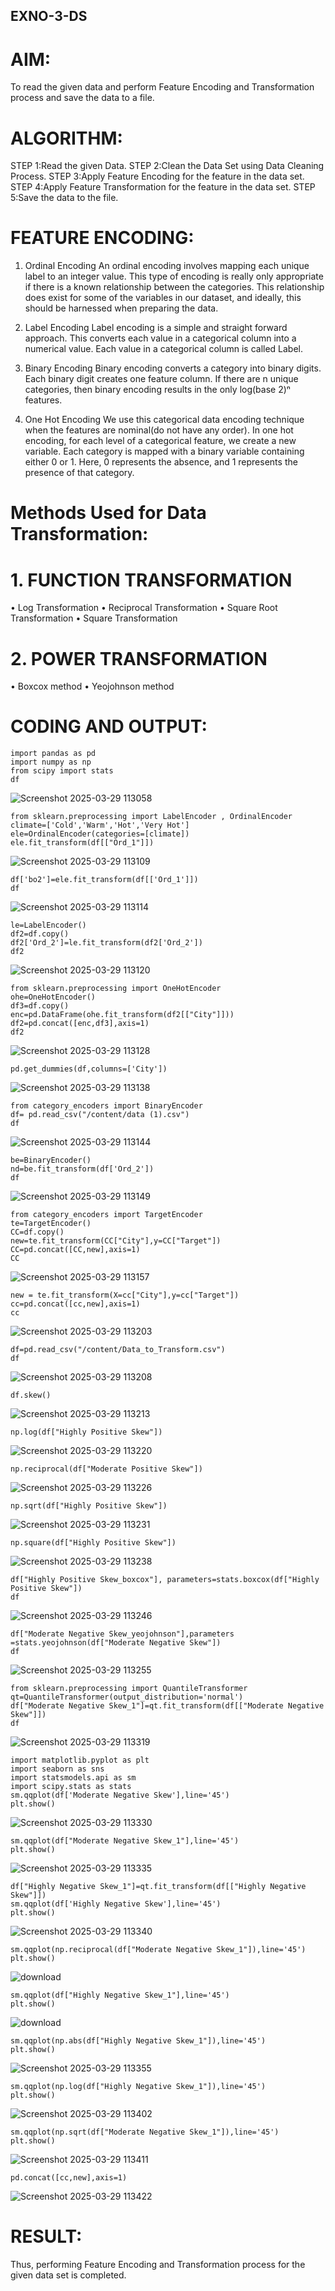 ## EXNO-3-DS

# AIM:
To read the given data and perform Feature Encoding and Transformation process and save the data to a file.

# ALGORITHM:
STEP 1:Read the given Data.
STEP 2:Clean the Data Set using Data Cleaning Process.
STEP 3:Apply Feature Encoding for the feature in the data set.
STEP 4:Apply Feature Transformation for the feature in the data set.
STEP 5:Save the data to the file.

# FEATURE ENCODING:
1. Ordinal Encoding
An ordinal encoding involves mapping each unique label to an integer value. This type of encoding is really only appropriate if there is a known relationship between the categories. This relationship does exist for some of the variables in our dataset, and ideally, this should be harnessed when preparing the data.

2. Label Encoding
Label encoding is a simple and straight forward approach. This converts each value in a categorical column into a numerical value. Each value in a categorical column is called Label.

3. Binary Encoding
Binary encoding converts a category into binary digits. Each binary digit creates one feature column. If there are n unique categories, then binary encoding results in the only log(base 2)ⁿ features.

4. One Hot Encoding
We use this categorical data encoding technique when the features are nominal(do not have any order). In one hot encoding, for each level of a categorical feature, we create a new variable. Each category is mapped with a binary variable containing either 0 or 1. Here, 0 represents the absence, and 1 represents the presence of that category.

# Methods Used for Data Transformation:
  # 1. FUNCTION TRANSFORMATION
• Log Transformation
• Reciprocal Transformation
• Square Root Transformation
• Square Transformation
  # 2. POWER TRANSFORMATION
• Boxcox method
• Yeojohnson method

# CODING AND OUTPUT:
  ```
import pandas as pd
import numpy as np
from scipy import stats
df
```
![Screenshot 2025-03-29 113058](https://github.com/user-attachments/assets/9eff59dc-afea-4d67-ac9d-4b26793906d1)
```
from sklearn.preprocessing import LabelEncoder , OrdinalEncoder
climate=['Cold','Warm','Hot','Very Hot']
ele=OrdinalEncoder(categories=[climate])
ele.fit_transform(df[["Ord_1"]])
```
![Screenshot 2025-03-29 113109](https://github.com/user-attachments/assets/1ad4b32d-210d-4e9b-974d-c25d0cbfd009)
```
df['bo2']=ele.fit_transform(df[['Ord_1']])
df
```
![Screenshot 2025-03-29 113114](https://github.com/user-attachments/assets/d7440c0e-79eb-43a7-92c1-18503859148a)
```
le=LabelEncoder()
df2=df.copy()
df2['Ord_2']=le.fit_transform(df2['Ord_2'])
df2
```
![Screenshot 2025-03-29 113120](https://github.com/user-attachments/assets/b1a9e323-2e67-4b3e-9f85-2697b078d393)
```
from sklearn.preprocessing import OneHotEncoder
ohe=OneHotEncoder()
df3=df.copy()
enc=pd.DataFrame(ohe.fit_transform(df2[["City"]]))
df2=pd.concat([enc,df3],axis=1)
df2
```
![Screenshot 2025-03-29 113128](https://github.com/user-attachments/assets/2454c7a7-ed8e-43ea-b56f-e05cf5786063)
```
pd.get_dummies(df,columns=['City'])
```
![Screenshot 2025-03-29 113138](https://github.com/user-attachments/assets/dcef2883-860f-424e-8b05-a6164afbbcba)
```
from category_encoders import BinaryEncoder
df= pd.read_csv("/content/data (1).csv")
df
```
![Screenshot 2025-03-29 113144](https://github.com/user-attachments/assets/cc26571c-9ec1-4a0e-9be3-4cd47dfbc74d)
```
be=BinaryEncoder()
nd=be.fit_transform(df['Ord_2'])
df
```
![Screenshot 2025-03-29 113149](https://github.com/user-attachments/assets/50e47aad-422f-4d1b-be47-e1904cad5c1a)
```
from category_encoders import TargetEncoder
te=TargetEncoder()
CC=df.copy()
new=te.fit_transform(CC["City"],y=CC["Target"])
CC=pd.concat([CC,new],axis=1)
CC
```
![Screenshot 2025-03-29 113157](https://github.com/user-attachments/assets/e077298e-0003-4ebb-ae50-e7124b19c4ee)
```
new = te.fit_transform(X=cc["City"],y=cc["Target"])
cc=pd.concat([cc,new],axis=1)
cc
```
![Screenshot 2025-03-29 113203](https://github.com/user-attachments/assets/9513e67d-daec-4728-b66e-152694c0b5ee)
```
df=pd.read_csv("/content/Data_to_Transform.csv")
df
```
![Screenshot 2025-03-29 113208](https://github.com/user-attachments/assets/961a4c4c-9ea2-402e-a18f-248803fb7495)
```
df.skew()
```
![Screenshot 2025-03-29 113213](https://github.com/user-attachments/assets/cbec7676-9e58-479e-9dde-c57779eba5e8)
```
np.log(df["Highly Positive Skew"])
```
![Screenshot 2025-03-29 113220](https://github.com/user-attachments/assets/2f07f3e9-959e-47ef-abb6-0b3522dd359a)
```
np.reciprocal(df["Moderate Positive Skew"])
```
![Screenshot 2025-03-29 113226](https://github.com/user-attachments/assets/00f6de98-fc04-442b-bcde-1e7cd697268f)
```
np.sqrt(df["Highly Positive Skew"])
```
![Screenshot 2025-03-29 113231](https://github.com/user-attachments/assets/a77df248-a368-4e33-9849-6546e4927c32)
```
np.square(df["Highly Positive Skew"])
```
![Screenshot 2025-03-29 113238](https://github.com/user-attachments/assets/e8843731-7c1e-4291-896a-490ea57f61ac)
```
df["Highly Positive Skew_boxcox"], parameters=stats.boxcox(df["Highly Positive Skew"])
df
```
![Screenshot 2025-03-29 113246](https://github.com/user-attachments/assets/1f27ab96-c959-4947-8dfe-04c530d561e3)

```
df["Moderate Negative Skew_yeojohnson"],parameters =stats.yeojohnson(df["Moderate Negative Skew"])
df
```
![Screenshot 2025-03-29 113255](https://github.com/user-attachments/assets/07e6caa2-0c09-4b77-9998-1d445838a943)
```
from sklearn.preprocessing import QuantileTransformer
qt=QuantileTransformer(output_distribution='normal')
df["Moderate Negative Skew_1"]=qt.fit_transform(df[["Moderate Negative Skew"]])
df
```
![Screenshot 2025-03-29 113319](https://github.com/user-attachments/assets/ec4cb17c-a6c0-4694-b218-030416ad08ad)
```
import matplotlib.pyplot as plt
import seaborn as sns
import statsmodels.api as sm
import scipy.stats as stats
sm.qqplot(df['Moderate Negative Skew'],line='45')
plt.show()
```
![Screenshot 2025-03-29 113330](https://github.com/user-attachments/assets/ce7cae79-c585-4aa8-9cac-f15d24c0c9e6)
```
sm.qqplot(df["Moderate Negative Skew_1"],line='45')
plt.show()
```
![Screenshot 2025-03-29 113335](https://github.com/user-attachments/assets/1818cfda-d751-449c-bb6b-7725ebfd0e55)
```
df["Highly Negative Skew_1"]=qt.fit_transform(df[["Highly Negative Skew"]])
sm.qqplot(df['Highly Negative Skew'],line='45')
plt.show()
```
![Screenshot 2025-03-29 113340](https://github.com/user-attachments/assets/b54fd06e-eff8-400c-aa46-6cf0ea1faf24)
```
sm.qqplot(np.reciprocal(df["Moderate Negative Skew_1"]),line='45')
plt.show()
```
![download](https://github.com/user-attachments/assets/2a46a1b0-5aeb-41f3-8640-0c430dcd96d3)

```
sm.qqplot(df["Highly Negative Skew_1"],line='45')
plt.show()
```
![download](https://github.com/user-attachments/assets/95739910-1961-435d-a1ae-899af71e0bcb)

```
sm.qqplot(np.abs(df["Highly Negative Skew_1"]),line='45')
plt.show()
```
![Screenshot 2025-03-29 113355](https://github.com/user-attachments/assets/a048f447-bd83-41ea-8a8d-4538ddb985d6)

```
sm.qqplot(np.log(df["Highly Negative Skew_1"]),line='45')
plt.show()
```
![Screenshot 2025-03-29 113402](https://github.com/user-attachments/assets/8b34842f-4790-4fcd-83c9-c8d989b855da)

```
sm.qqplot(np.sqrt(df["Moderate Negative Skew_1"]),line='45')
plt.show()
```
![Screenshot 2025-03-29 113411](https://github.com/user-attachments/assets/de8dfd77-4347-45b7-9f05-1b34caa946c0)

```
pd.concat([cc,new],axis=1)
```
![Screenshot 2025-03-29 113422](https://github.com/user-attachments/assets/a295335a-68ee-43ce-8e03-656f54772e9a)

# RESULT:
  Thus, performing Feature Encoding and Transformation process for the given data set is completed.       

       
